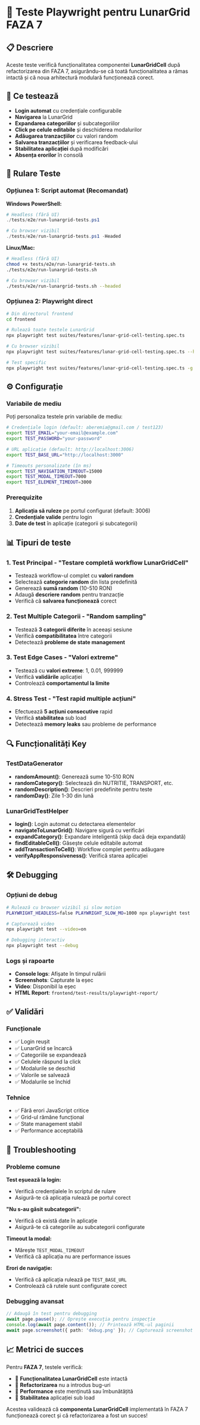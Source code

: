 # 🧪 Teste Playwright pentru LunarGrid FAZA 7

## 📋 Descriere
Aceste teste verifică funcționalitatea componentei **LunarGridCell** după refactorizarea din FAZA 7, asigurându-se că toată funcționalitatea a rămas intactă și că noua arhitectură modulară funcționează corect.

## 🎯 Ce testează
- **Login automat** cu credențiale configurabile
- **Navigarea** la LunarGrid
- **Expandarea categoriilor** și subcategoriilor
- **Click pe celule editabile** și deschiderea modalurilor
- **Adăugarea tranzacțiilor** cu valori random
- **Salvarea tranzacțiilor** și verificarea feedback-ului
- **Stabilitatea aplicației** după modificări
- **Absența erorilor** în consolă

## 🚀 Rulare Teste

### Opțiunea 1: Script automat (Recomandat)

**Windows PowerShell:**
```powershell
# Headless (fără UI)
./tests/e2e/run-lunargrid-tests.ps1

# Cu browser vizibil
./tests/e2e/run-lunargrid-tests.ps1 -Headed
```

**Linux/Mac:**
```bash
# Headless (fără UI)
chmod +x tests/e2e/run-lunargrid-tests.sh
./tests/e2e/run-lunargrid-tests.sh

# Cu browser vizibil
./tests/e2e/run-lunargrid-tests.sh --headed
```

### Opțiunea 2: Playwright direct

```bash
# Din directorul frontend
cd frontend

# Rulează toate testele LunarGrid
npx playwright test suites/features/lunar-grid-cell-testing.spec.ts

# Cu browser vizibil
npx playwright test suites/features/lunar-grid-cell-testing.spec.ts --headed

# Test specific
npx playwright test suites/features/lunar-grid-cell-testing.spec.ts -g "Testare completă workflow"
```

## ⚙️ Configurație

### Variabile de mediu
Poți personaliza testele prin variabile de mediu:

```bash
# Credențiale login (default: aberemia@gmail.com / test123)
export TEST_EMAIL="your-email@example.com"
export TEST_PASSWORD="your-password"

# URL aplicație (default: http://localhost:3006)
export TEST_BASE_URL="http://localhost:3000"

# Timeouts personalizate (în ms)
export TEST_NAVIGATION_TIMEOUT=15000
export TEST_MODAL_TIMEOUT=7000
export TEST_ELEMENT_TIMEOUT=3000
```

### Prerequizite
1. **Aplicația să ruleze** pe portul configurat (default: 3006)
2. **Credențiale valide** pentru login
3. **Date de test** în aplicație (categorii și subcategorii)

## 📊 Tipuri de teste

### 1. Test Principal - "Testare completă workflow LunarGridCell"
- Testează workflow-ul complet cu **valori random**
- Selectează **categorie random** din lista predefinită
- Generează **sumă random** (10-510 RON)
- Adaugă **descriere random** pentru tranzacție
- Verifică că **salvarea funcționează** corect

### 2. Test Multiple Categorii - "Random sampling"
- Testează **3 categorii diferite** în aceeași sesiune
- Verifică **compatibilitatea** între categorii
- Detectează **probleme de state management**

### 3. Test Edge Cases - "Valori extreme"
- Testează cu **valori extreme**: 1, 0.01, 999999
- Verifică **validările** aplicației
- Controlează **comportamentul la limite**

### 4. Stress Test - "Test rapid multiple acțiuni"
- Efectuează **5 acțiuni consecutive** rapid
- Verifică **stabilitatea** sub load
- Detectează **memory leaks** sau probleme de performance

## 🔍 Funcționalități Key

### TestDataGenerator
- **randomAmount()**: Generează sume 10-510 RON
- **randomCategory()**: Selectează din NUTRITIE, TRANSPORT, etc.
- **randomDescription()**: Descrieri predefinite pentru teste
- **randomDay()**: Zile 1-30 din lună

### LunarGridTestHelper
- **login()**: Login automat cu detectarea elementelor
- **navigateToLunarGrid()**: Navigare sigură cu verificări
- **expandCategory()**: Expandare inteligentă (skip dacă deja expandată)
- **findEditableCell()**: Găsește celule editabile automat
- **addTransactionToCell()**: Workflow complet pentru adăugare
- **verifyAppResponsiveness()**: Verifică starea aplicației

## 🛠️ Debugging

### Opțiuni de debug
```bash
# Rulează cu browser vizibil și slow motion
PLAYWRIGHT_HEADLESS=false PLAYWRIGHT_SLOW_MO=1000 npx playwright test

# Capturează video
npx playwright test --video=on

# Debugging interactiv
npx playwright test --debug
```

### Logs și rapoarte
- **Console logs**: Afișate în timpul rulării
- **Screenshots**: Capturate la eșec
- **Video**: Disponibil la eșec
- **HTML Report**: `frontend/test-results/playwright-report/`

## ✅ Validări

### Funcționale
- ✅ Login reușit
- ✅ LunarGrid se încarcă
- ✅ Categoriile se expandează
- ✅ Celulele răspund la click
- ✅ Modalurile se deschid
- ✅ Valorile se salvează
- ✅ Modalurile se închid

### Tehnice
- ✅ Fără erori JavaScript critice
- ✅ Grid-ul rămâne funcțional
- ✅ State management stabil
- ✅ Performance acceptabilă

## 🚨 Troubleshooting

### Probleme comune

**Test eșuează la login:**
- Verifică credențialele în scriptul de rulare
- Asigură-te că aplicația rulează pe portul corect

**"Nu s-au găsit subcategorii":**
- Verifică că există date în aplicație
- Asigură-te că categoriile au subcategorii configurate

**Timeout la modal:**
- Mărește `TEST_MODAL_TIMEOUT`
- Verifică că aplicația nu are performance issues

**Erori de navigație:**
- Verifică că aplicația rulează pe `TEST_BASE_URL`
- Controlează că rutele sunt configurate corect

### Debugging avansat
```typescript
// Adaugă în test pentru debugging
await page.pause(); // Oprește execuția pentru inspecție
console.log(await page.content()); // Printează HTML-ul paginii
await page.screenshot({ path: 'debug.png' }); // Capturează screenshot
```

## 📈 Metrici de succes

Pentru **FAZA 7**, testele verifică:
- 🎯 **Funcționalitatea LunarGridCell** este intactă
- 🎯 **Refactorizarea** nu a introdus bug-uri
- 🎯 **Performance** este menținută sau îmbunătățită
- 🎯 **Stabilitatea** aplicației sub load

Acestea validează că **componenta LunarGridCell** implementată în FAZA 7 funcționează corect și că refactorizarea a fost un succes! 